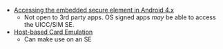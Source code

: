 - [Accessing the embedded secure element in Android 4.x 
](https://nelenkov.blogspot.co.uk/2012/08/accessing-embedded-secure-element-in.html)
  - Not open to 3rd party apps. OS signed apps _may_ be able to access the UICC/SIM SE.
- [Host-based Card Emulation](https://developer.android.com/guide/topics/connectivity/nfc/hce.html)
  - Can make use on an SE
